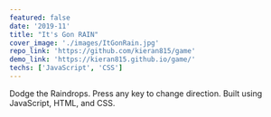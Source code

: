 ```yaml
---
featured: false
date: '2019-11'
title: "It's Gon RAIN"
cover_image: './images/ItGonRain.jpg'
repo_link: 'https://github.com/kieran815/game'
demo_link: 'https://kieran815.github.io/game/'
techs: ['JavaScript', 'CSS']
---
```


Dodge the Raindrops. Press any key to change direction. Built using JavaScript, HTML, and CSS.
